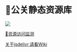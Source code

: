 # 🌌公关静态资源库

[![](https://data.jsdelivr.com/v1/package/gh/xu-ux/common/badge)](https://www.jsdelivr.com/package/gh/xu-ux/common)

[🔗资源访问监测](https://www.jsdelivr.com/package/gh/xu-ux/common)

[关于jsdelivr,请看Wiki](https://github.com/xu-ux/common/wiki)

